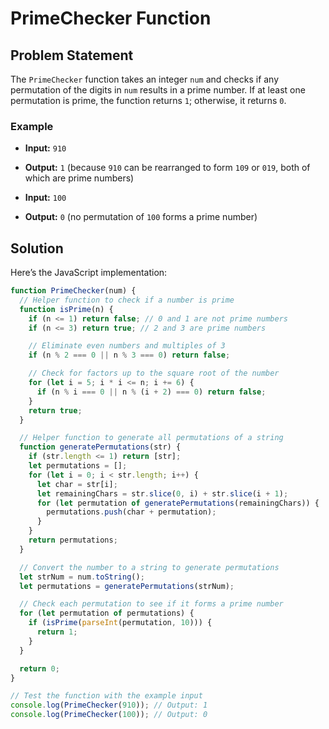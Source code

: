 # PrimeChecker Function

## Problem Statement

The `PrimeChecker` function takes an integer `num` and checks if any permutation of the digits in `num` results in a prime number. If at least one permutation is prime, the function returns `1`; otherwise, it returns `0`.

### Example

- **Input:** `910`
- **Output:** `1` (because `910` can be rearranged to form `109` or `019`, both of which are prime numbers)

- **Input:** `100`
- **Output:** `0` (no permutation of `100` forms a prime number)

## Solution

Here’s the JavaScript implementation:

```javascript
function PrimeChecker(num) {
  // Helper function to check if a number is prime
  function isPrime(n) {
    if (n <= 1) return false; // 0 and 1 are not prime numbers
    if (n <= 3) return true; // 2 and 3 are prime numbers

    // Eliminate even numbers and multiples of 3
    if (n % 2 === 0 || n % 3 === 0) return false;

    // Check for factors up to the square root of the number
    for (let i = 5; i * i <= n; i += 6) {
      if (n % i === 0 || n % (i + 2) === 0) return false;
    }
    return true;
  }

  // Helper function to generate all permutations of a string
  function generatePermutations(str) {
    if (str.length <= 1) return [str];
    let permutations = [];
    for (let i = 0; i < str.length; i++) {
      let char = str[i];
      let remainingChars = str.slice(0, i) + str.slice(i + 1);
      for (let permutation of generatePermutations(remainingChars)) {
        permutations.push(char + permutation);
      }
    }
    return permutations;
  }

  // Convert the number to a string to generate permutations
  let strNum = num.toString();
  let permutations = generatePermutations(strNum);

  // Check each permutation to see if it forms a prime number
  for (let permutation of permutations) {
    if (isPrime(parseInt(permutation, 10))) {
      return 1;
    }
  }

  return 0;
}

// Test the function with the example input
console.log(PrimeChecker(910)); // Output: 1
console.log(PrimeChecker(100)); // Output: 0
```
